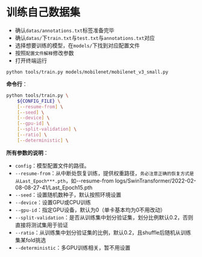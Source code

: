 训练自己数据集
===========================

- 确认`datas/annotations.txt`标签准备完毕
- 确认`datas/`下`train.txt`与`test.txt`与`annotations.txt`对应
- 选择想要训练的模型，在`models/`下找到对应配置文件
- 按照`配置文件解释`修改参数
- 打开终端运行
```
python tools/train.py models/mobilenet/mobilenet_v3_small.py
```
**命令行**：

```bash
python tools/train.py \
    ${CONFIG_FILE} \
    [--resume-from] \
    [--seed] \
    [--device] \
    [--gpu-id] \
    [--split-validation] \
    [--ratio] \
    [--deterministic] \
```

**所有参数的说明**：

- `config`：模型配置文件的路径。
- `--resume-from`：从中断处恢复训练，提供权重路径，`务必注意正确的恢复方式是从Last_Epoch***.pth`，如--resume-from logs/SwinTransformer/2022-02-08-08-27-41/Last_Epoch15.pth
- `--seed`：设置随机数种子，默认按照环境设置
- `--device`：设置GPU或CPU训练
- `--gpu-id`：指定GPU设备，默认为0（单卡基本均为0不用改动）
- `--split-validation`：是否从训练集中划分验证集，划分比例默认0.2，否则直接将测试集用于验证
- `--ratio`：从训练集中划分验证集的比例，默认0.2，且shuffle后随机从训练集某fold挑选
- `--deterministic`：多GPU训练相关，暂不用设置